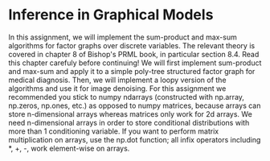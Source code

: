 Inference in Graphical Models
=============================
In this assignment, we will implement the sum-product and max-sum algorithms for factor graphs over discrete variables.
The relevant theory is covered in chapter 8 of Bishop's PRML book, in particular section 8.4. Read this chapter carefuly
before continuing!
We will first implement sum-product and max-sum and apply it to a simple poly-tree structured factor graph for medical
diagnosis. Then, we will implement a loopy version of the algorithms and use it for image denoising.
For this assignment we recommended you stick to numpy ndarrays (constructed with np.array, np.zeros, np.ones, etc.) as
opposed to numpy matrices, because arrays can store n-dimensional arrays whereas matrices only work for 2d arrays. We
need n-dimensional arrays in order to store conditional distributions with more than 1 conditioning variable. If you want to
perform matrix multiplication on arrays, use the np.dot function; all infix operators including *, +, -, work element-wise on
arrays.